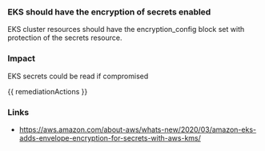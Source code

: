 
### EKS should have the encryption of secrets enabled

EKS cluster resources should have the encryption_config block set with protection of the secrets resource.

### Impact
EKS secrets could be read if compromised

<!-- DO NOT CHANGE -->
{{ remediationActions }}

### Links
- https://aws.amazon.com/about-aws/whats-new/2020/03/amazon-eks-adds-envelope-encryption-for-secrets-with-aws-kms/
        